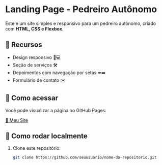 # Landing Page - Pedreiro Autônomo

Este é um site simples e responsivo para um pedreiro autônomo, criado com **HTML, CSS e Flexbox**.

## 📌 Recursos
- Design responsivo 📱💻
- Seção de serviços 🛠️
- Depoimentos com navegação por setas ⬅️➡️
- Formulário de contato ✉️

## 🚀 Como acessar
Você pode visualizar a página no GitHub Pages:

[🔗 Meu Site](https://adsonferr.github.io/PTI-SENAC-WEBSTANDARDS/)

## 📂 Como rodar localmente
1. Clone este repositório:
   ```sh
   git clone https://github.com/seuusuario/nome-do-repositorio.git
